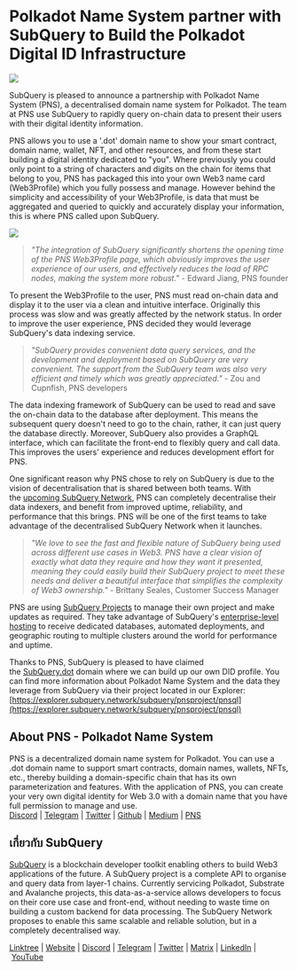 # Polkadot Name System partner with SubQuery to Build the Polkadot Digital ID Infrastructure

![](https://miro.medium.com/max/1400/0*YbSGdiRa_3UIr3JF)

SubQuery is pleased to announce a partnership with Polkadot Name System (PNS), a decentralised domain name system for Polkadot. The team at PNS use SubQuery to rapidly query on-chain data to present their users with their digital identity information.

PNS allows you to use a '.dot' domain name to show your smart contract, domain name, wallet, NFT, and other resources, and from these start building a digital identity dedicated to "you". Where previously you could only point to a string of characters and digits on the chain for items that belong to you, PNS has packaged this into your own Web3 name card (Web3Profile) which you fully possess and manage. However behind the simplicity and accessibility of your Web3Profile, is data that must be aggregated and queried to quickly and accurately display your information, this is where PNS called upon SubQuery.

![](https://miro.medium.com/max/1400/1*T5xzjjfJL6nZ5mGkN8pxKA.png)

> _"The integration of SubQuery significantly shortens the opening time of the PNS Web3Profile page, which obviously improves the user experience of our users, and effectively reduces the load of RPC nodes, making the system more robust."_ - Edward Jiang, PNS founder

To present the Web3Profile to the user, PNS must read on-chain data and display it to the user via a clean and intuitive interface. Originally this process was slow and was greatly affected by the network status. In order to improve the user experience, PNS decided they would leverage SubQuery's data indexing service.

> _"SubQuery provides convenient data query services, and the development and deployment based on SubQuery are very convenient. The support from the SubQuery team was also very efficient and timely which was greatly appreciated."_ - Zou and Cupnfish, PNS developers

The data indexing framework of SubQuery can be used to read and save the on-chain data to the database after deployment. This means the subsequent query doesn't need to go to the chain, rather, it can just query the database directly. Moreover, SubQuery also provides a GraphQL interface, which can facilitate the front-end to flexibly query and call data. This improves the users' experience and reduces development effort for PNS.

One significant reason why PNS chose to rely on SubQuery is due to the vision of decentralisation that is shared between both teams. With the [upcoming SubQuery Network](https://subquery.network/network), PNS can completely decentralise their data indexers, and benefit from improved uptime, reliability, and performance that this brings. PNS will be one of the first teams to take advantage of the decentralised SubQuery Network when it launches.

> _"We love to see the fast and flexible nature of SubQuery being used across different use cases in Web3. PNS have a clear vision of exactly what data they require and how they want it presented, meaning they could easily build their SubQuery project to meet these needs and deliver a beautiful interface that simplifies the complexity of Web3 ownership."_ - Brittany Seales, Customer Success Manager

PNS are using [SubQuery Projects](https://project.subquery.network/) to manage their own project and make updates as required. They take advantage of SubQuery's [enterprise-level hosting](../blogs/20211228-enterprise-hosted.md) to receive dedicated databases, automated deployments, and geographic routing to multiple clusters around the world for performance and uptime.

Thanks to PNS, SubQuery is pleased to have claimed the [SubQuery.dot](https://subquery.dot.site/) domain where we can build up our own DID profile. You can find more information about Polkadot Name System and the data they leverage from SubQuery via their project located in our Explorer: [https://explorer.subquery.network/subquery/pnsproject/pnsql](https://explorer.subquery.network/subquery/pnsproject/pnsql)

## About PNS - Polkadot Name System

PNS is a decentralized domain name system for Polkadot. You can use a .dot domain name to support smart contracts, domain names, wallets, NFTs, etc., thereby building a domain-specific chain that has its own parameterization and features. With the application of PNS, you can create your very own digital identity for Web 3.0 with a domain name that you have full permission to manage and use.\
[Discord](https://discord.gg/drcKgr7Kuu) | [Telegram](https://t.me/joinchat/4qDijpz-zmZhODEx) | [Twitter](https://twitter.com/PolkaNameSystem) | [Github](https://github.com/pnsproject) | [Medium](https://medium.com/@pns.dot) | [PNS](https://www.pns.link/)

## เกี่ยวกับ SubQuery

[SubQuery](https://subquery.network/) is a blockchain developer toolkit enabling others to build Web3 applications of the future. A SubQuery project is a complete API to organise and query data from layer-1 chains. Currently servicing Polkadot, Substrate and Avalanche projects, this data-as-a-service allows developers to focus on their core use case and front-end, without needing to waste time on building a custom backend for data processing. The SubQuery Network proposes to enable this same scalable and reliable solution, but in a completely decentralised way.

​​[Linktree](https://linktr.ee/subquerynetwork) | [Website](https://subquery.network/) | [Discord](https://discord.com/invite/78zg8aBSMG) | [Telegram](https://t.me/subquerynetwork) | [Twitter](https://twitter.com/subquerynetwork) | [Matrix](https://matrix.to/#/#subquery:matrix.org) | [LinkedIn](https://www.linkedin.com/company/subquery) | [YouTube](https://www.youtube.com/channel/UCi1a6NUUjegcLHDFLr7CqLw)
